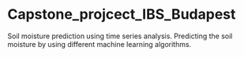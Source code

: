 # Capstone_projcect_IBS_Budapest

Soil moisture prediction using time series analysis. Predicting the soil moisture by using different machine learning algorithms.
